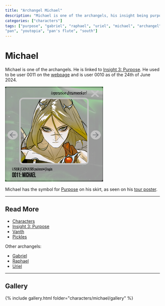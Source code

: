 ```yaml
---
title: "Archangel Michael"
description: "Michael is one of the archangels, his insight being purpose."
categories: ["characters"]
tags: ["purpose", "gabriel", "raphael", "uriel", "michael", "archangel", "selene's map", 
"pan", "youtopia", "pan's flute", "south"]
---
```

# Michael

Michael is one of the archangels. He is linked to [Insight 3: Purpose](../lore/insight3-purpose). 
He used to be user 0011 on the [webpage](../webpage) and is user 0010 as of the 24th of June 2024.

![Avatar for Michael](https://raw.githubusercontent.com/bmth-arg-wiki/wiki-assets/main/characters/michael/michael.png)

Michael has the symbol for [Purpose](../lore/insight3-purpose) on his skirt, as seen on his 
[tour poster](#gallery).

***

## Read More

- [Characters](../characters)
- [Insight 3: Purpose](../lore/insight3-purpose)
- [Vanth](vanth)
- [Pickles](pickles)

Other archangels:

- [Gabriel](gabriel)
- [Raphael](raphael)
- [Uriel](uriel)

***

## Gallery

{% include gallery.html folder="characters/michael/gallery" %}

